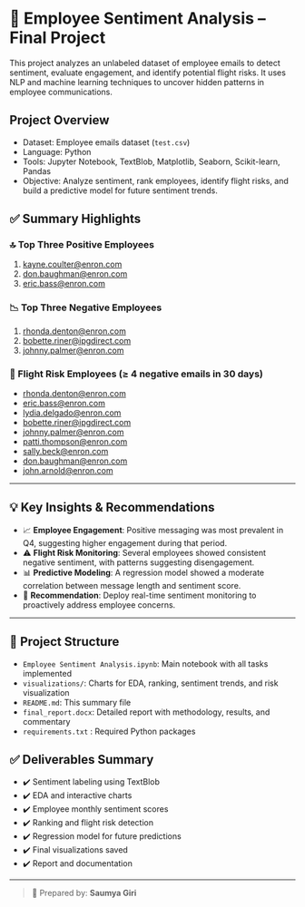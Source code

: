 # 🧠 Employee Sentiment Analysis – Final Project

This project analyzes an unlabeled dataset of employee emails to detect sentiment, evaluate engagement, and identify potential flight risks. It uses NLP and machine learning techniques to uncover hidden patterns in employee communications.

##  Project Overview

- Dataset: Employee emails dataset (`test.csv`)
- Language: Python
- Tools: Jupyter Notebook, TextBlob, Matplotlib, Seaborn, Scikit-learn, Pandas
- Objective: Analyze sentiment, rank employees, identify flight risks, and build a predictive model for future sentiment trends.

## ✅ Summary Highlights

### 🔝 Top Three Positive Employees
1. kayne.coulter@enron.com  
2. don.baughman@enron.com  
3. eric.bass@enron.com 

### 📉 Top Three Negative Employees
1.   rhonda.denton@enron.com  
2.   bobette.riner@ipgdirect.com  
3.   johnny.palmer@enron.com 

### 🚨 Flight Risk Employees (≥ 4 negative emails in 30 days)
- rhonda.denton@enron.com
- eric.bass@enron.com
- lydia.delgado@enron.com
- bobette.riner@ipgdirect.com
- johnny.palmer@enron.com
- patti.thompson@enron.com
- sally.beck@enron.com
- don.baughman@enron.com
- john.arnold@enron.com

---

## 💡 Key Insights & Recommendations

- 📈 **Employee Engagement**: Positive messaging was most prevalent in Q4, suggesting higher engagement during that period.
- ⚠️ **Flight Risk Monitoring**: Several employees showed consistent negative sentiment, with patterns suggesting disengagement.
- 📊 **Predictive Modeling**: A regression model showed a moderate correlation between message length and sentiment score.
- 📌 **Recommendation**: Deploy real-time sentiment monitoring to proactively address employee concerns.

---

## 📁 Project Structure

- `Employee Sentiment Analysis.ipynb`: Main notebook with all tasks implemented
- `visualizations/`: Charts for EDA, ranking, sentiment trends, and risk visualization
- `README.md`: This summary file
- `final_report.docx`: Detailed report with methodology, results, and commentary
- `requirements.txt`  :  Required Python packages

## ✅ Deliverables Summary

- ✔️ Sentiment labeling using TextBlob
- ✔️ EDA and interactive charts
- ✔️ Employee monthly sentiment scores
- ✔️ Ranking and flight risk detection
- ✔️ Regression model for future predictions
- ✔️ Final visualizations saved
- ✔️ Report and documentation

---

> 💼 Prepared by: **Saumya Giri**
